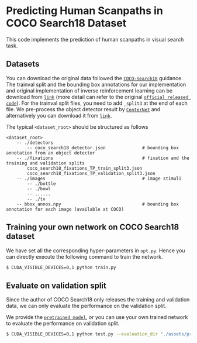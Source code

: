 # Predicting Human Scanpaths in COCO Search18 Dataset

This code implements the prediction of human scanpaths in visual search task.

Datasets
------------------
You can download the original data followed the [`COCO-Search18`](https://sites.google.com/view/cocosearch/home) guidance. The trainval split and the bounding box annotations for our implementation and original implementation of inverse reinforcement learning can be download from  [`link`](https://drive.google.com/drive/folders/1spD2_Eya5S5zOBO3NKILlAjMEC3_gKWc) (more detail can refer to the original [`official released code`](https://github.com/cvlab-stonybrook/Scanpath_Prediction)). For the trainval split files, you need to add `_split3` at the end of each file. We pre-process the object detector result by [`CenterNet`](https://github.com/xingyizhou/CenterNet) and alternatively you can download it from [`link`](https://drive.google.com/file/d/1f_Ha5ppPKCngARg7_W5AlqvP6Q_N8LRu/view?usp=sharing).

The typical `<dataset_root>` should be structured as follows
```
<dataset_root>
    -- ./detectors
        -- coco_search18_detector.json              # bounding box annotation from an object detector
    -- ./fixations                                  # fixation and the training and validation splits
        coco_search18_fixations_TP_train_split3.json
        coco_search18_fixations_TP_validation_split3.json
    -- ./images                                     # image stimuli
        -- ./bottle
        -- ./bowl
        -- ......
        -- ./tv
    -- bbox_annos.npy                               # bounding box annotation for each image (available at COCO)
```

Training your own network on COCO Search18 dataset
------------------

We have set all the corresponding hyper-parameters in ``opt.py``. Hence you can directly execute the following command to train the network.

```bash
$ CUDA_VISIBLE_DEVICES=0,1 python train.py
```

## Evaluate on validation split

Since the author of COCO Search18 only releases the training and validation data, we can only evaluate the performance on the validation split.

We provide the [`pretrained model`](https://drive.google.com/file/d/1NtRD08WRTTLIpfPziImUBRqJzFMX4cH6/view?usp=sharing), or you can use your own trained network to evaluate the performance on validation split.

```bash
$ CUDA_VISIBLE_DEVICES=0,1 python test.py --evaluation_dir "./assets/pretrained_model"
```


